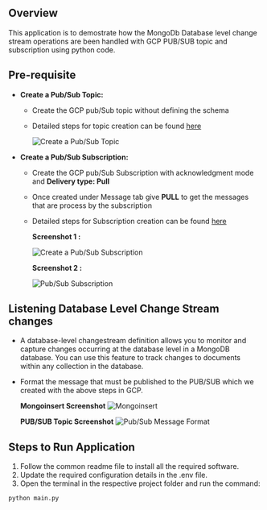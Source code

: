 ## Overview
   This application is to demostrate how the MongoDb Database level change stream operations are been handled with GCP PUB/SUB topic and subscription using python code.
   
## Pre-requisite
- **Create a Pub/Sub Topic:**
  * Create the GCP pub/Sub topic without defining the schema
  * Detailed steps for topic creation can be found [here](https://cloud.google.com/pubsub/docs/create-topic#create_a_topic_2)

    ![Create a Pub/Sub Topic](https://github.com/mongodb-partners/MongoDb-BigQuery-Workshops/assets/109083730/7393d12e-07cc-4edf-91f7-28dbf769ec4f)

- **Create a Pub/Sub Subscription:**
  * Create the GCP pub/Sub Subscription with acknowledgment mode and **Delivery type: Pull**
  * Once created under Message tab give **PULL** to get the messages that are process by the subscription
  * Detailed steps for Subscription creation can be found [here](https://cloud.google.com/pubsub/docs/create-subscription#create_a_pull_subscription)

    **Screenshot 1 :**
  
    ![Create a Pub/Sub Subscription](https://github.com/mongodb-partners/MongoDb-BigQuery-Workshops/assets/109083730/53f2d8c4-d475-45b1-8a2c-348d463df907)

    **Screenshot 2 :**
  
    ![Pub/Sub Subscription](https://github.com/mongodb-partners/MongoDb-BigQuery-Workshops/assets/109083730/5165a2ba-306f-46de-994e-5a30fa41860b)

## Listening Database Level Change Stream changes
- A database-level changestream definition allows you to monitor and capture changes occurring at the database level in a MongoDB database. You can use this feature to track changes to documents within any collection in the database.

- Format the message that must be published to the PUB/SUB which we created with the above steps in GCP.

  **Mongoinsert Screenshot**
  ![Mongoinsert](https://github.com/mongodb-partners/MongoDb-BigQuery-Workshops/assets/109083730/7fe0ed6c-5b4e-4189-881a-a5515cfbdb58)

  **PUB/SUB Topic Screenshot**
  ![Pub/Sub Message Format](https://github.com/mongodb-partners/MongoDb-BigQuery-Workshops/assets/109083730/61f89007-420a-422f-abaf-ac6cf5bf1db4)

## Steps to Run Application
1. Follow the common readme file to install all the required software.
2. Update the required configuration details in the .env file.
3. Open the terminal in the respective project folder and run the command:
```bash
python main.py
